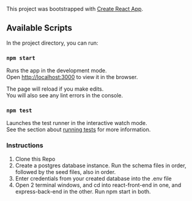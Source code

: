 This project was bootstrapped with [Create React App](https://github.com/facebook/create-react-app).

## Available Scripts

In the project directory, you can run:

### `npm start`

Runs the app in the development mode.<br>
Open [http://localhost:3000](http://localhost:3000) to view it in the browser.

The page will reload if you make edits.<br>
You will also see any lint errors in the console.

### `npm test`

Launches the test runner in the interactive watch mode.<br>
See the section about [running tests](https://facebook.github.io/create-react-app/docs/running-tests) for more information.

### Instructions

1. Clone this Repo
2. Create a postgres database instance. Run the schema files in order, followed by the seed files, also in order.
3. Enter credentials from your created database into the .env file 
4. Open 2 terminal windows, and cd into react-front-end in one, and express-back-end in the other. Run npm start in both.